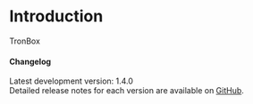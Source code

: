# Introduction

TronBox

#### Changelog

Latest development version: 1.4.0  
Detailed release notes for each version are available on [GitHub]().